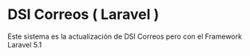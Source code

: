 # DSI Correos ( Laravel )
Este sistema es la actualización de DSI Correos pero con el Framework Laravel 5.1